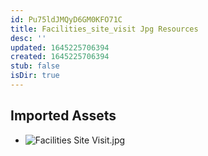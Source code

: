 ```yaml
---
id: Pu75ldJMQyD6GM0KFO71C
title: Facilities_site_visit Jpg Resources
desc: ''
updated: 1645225706394
created: 1645225706394
stub: false
isDir: true
---
```

## Imported Assets
- ![Facilities Site Visit.jpg](/assets/facilities-site-visit.jpg)
